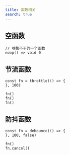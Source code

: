 ```yaml
---
title: 函数相关
search: true
---
```


## 空函数

```JS
// 啥都不干的一个函数
noop() => void 0
```

## 节流函数

```JS
const fn = throttle(() => {
}, 100)

fn()
fn()
fn()
```

## 防抖函数

```JS
const fn = debounce(() => {
}, 100, false)

fn()
fn.cancel()

```
